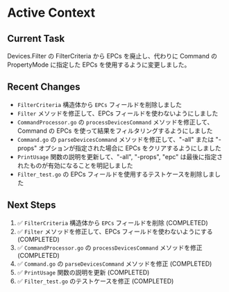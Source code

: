 # Active Context

## Current Task
Devices.Filter の FilterCriteria から EPCs を廃止し、代わりに Command の PropertyMode に指定した EPCs を使用するように変更しました。

## Recent Changes
- `FilterCriteria` 構造体から `EPCs` フィールドを削除しました
- `Filter` メソッドを修正して、EPCs フィールドを使わないようにしました
- `CommandProcessor.go` の `processDevicesCommand` メソッドを修正して、Command の EPCs を使って結果をフィルタリングするようにしました
- `Command.go` の `parseDevicesCommand` メソッドを修正して、"-all" または "-props" オプションが指定された場合に EPCs をクリアするようにしました
- `PrintUsage` 関数の説明を更新して、"-all", "-props", "epc" は最後に指定されたものが有効になることを明記しました
- `Filter_test.go` の EPCs フィールドを使用するテストケースを削除しました

## Next Steps
1. ✅ `FilterCriteria` 構造体から `EPCs` フィールドを削除 (COMPLETED)
2. ✅ `Filter` メソッドを修正して、EPCs フィールドを使わないようにする (COMPLETED)
3. ✅ `CommandProcessor.go` の `processDevicesCommand` メソッドを修正 (COMPLETED)
4. ✅ `Command.go` の `parseDevicesCommand` メソッドを修正 (COMPLETED)
5. ✅ `PrintUsage` 関数の説明を更新 (COMPLETED)
6. ✅ `Filter_test.go` のテストケースを修正 (COMPLETED)

